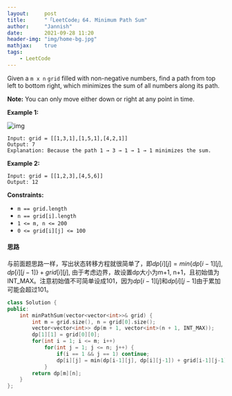 ```yaml
---
layout:     post
title:      "「LeetCode」64. Minimum Path Sum"
author:     "Jannish"
date:       2021-09-28 11:20
header-img: "img/home-bg.jpg"
mathjax:	true
tags:
    - LeetCode
---
```


Given a `m x n` `grid` filled with non-negative numbers, find a path from top left to bottom right, which minimizes the sum of all numbers along its path.

**Note:** You can only move either down or right at any point in time.

**Example 1:**

![img](https://assets.leetcode.com/uploads/2020/11/05/minpath.jpg)

```
Input: grid = [[1,3,1],[1,5,1],[4,2,1]]
Output: 7
Explanation: Because the path 1 → 3 → 1 → 1 → 1 minimizes the sum.
```

**Example 2:**

```
Input: grid = [[1,2,3],[4,5,6]]
Output: 12
```

**Constraints:**

- `m == grid.length`
- `n == grid[i].length`
- `1 <= m, n <= 200`
- `0 <= grid[i][j] <= 100`

#### 思路

与前面题思路一样，写出状态转移方程就很简单了，即$dp[i][j] = min\{dp[i-1][j], dp[i][j-1]\} + grid[i][j]$, 由于考虑边界，故设置dp大小为m+1, n+1，且初始值为INT_MAX。注意初始值不可简单设成101，因为$dp[i-1][j]$和$dp[i][j-1]$由于累加可能会超过101。

```c++
class Solution {
public:
    int minPathSum(vector<vector<int>>& grid) {
        int m = grid.size(), n = grid[0].size();
        vector<vector<int>> dp(m + 1, vector<int>(n + 1, INT_MAX));
        dp[1][1] = grid[0][0];
        for(int i = 1; i <= m; i++) 
            for(int j = 1; j <= n; j++) {
                if(i == 1 && j == 1) continue;
                dp[i][j] = min(dp[i-1][j], dp[i][j-1]) + grid[i-1][j-1];
            }
        return dp[m][n];
    }
};
```

